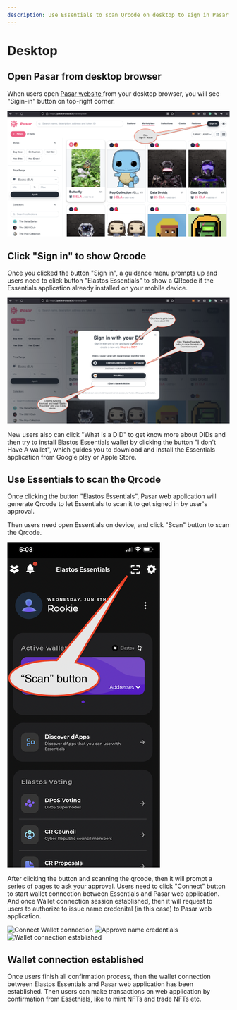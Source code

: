 ```yaml
---
description: Use Essentials to scan Qrcode on desktop to sign in Pasar.
---
```


# Desktop

## Open Pasar from desktop browser

When users open [Pasar website ](https://pasarprotocol.io)from your desktop browser, you will see "Sigin-in" button on top-right corner.&#x20;

![Sign in Pasar from Elastos Essentials](../../.gitbook/assets/signed-in-from-desktop.png)

## Click "Sign in" to show Qrcode

Once you clicked the button "Sign in", a guidance menu prompts up and users need to click button "Elastos Essentials" to show a QRcode if the Essentials application already installed on your mobile device.&#x20;

![Sign in Pasar from Elastos Essentials](../../.gitbook/assets/signin-menu-from-desktop.png)

New users also can click "What is a DID" to get know more about DIDs and then try to install Elastos Essentials wallet by clicking the button "I don't Have A wallet", which guides you to download and install the Essentials application from Google play or Apple Store.

## Use Essentials to scan the Qrcode

Once clicking the button "Elastos Essentials",  Pasar web application will generate Qrcode to let Essentials to scan it to get signed in by user's approval.&#x20;

Then users need open Essentials on device, and click "Scan" button to scan the Qrcode.

![Scan Qrcode from Essentials](../../.gitbook/assets/essential-scan-button.png)

After clicking the button and scanning the qrcode, then it will prompt a series of pages to ask your approval.  Users need to click "Connect" button to start wallet connection between Essentials and Pasar web application. And once Wallet connection session established, then it will request to users to authorize to issue name credenital (in this case) to Pasar web application.&#x20;

![Connect Wallet connection](<../../.gitbook/assets/IMG\_00F915F6501B-1 (1).jpeg>) ![Approve name credentials](../../.gitbook/assets/IMG\_420E93012964-1.jpeg) ![Wallet connection established](../../.gitbook/assets/IMG\_A4F280500247-1.jpeg)

## Wallet connection established

Once users finish all confirmation process, then the wallet connection between Elastos Essentials and Pasar web application has been established. Then users can make transactions on web application by confirmation from Essetnials, like to mint NFTs and trade NFTs etc.
